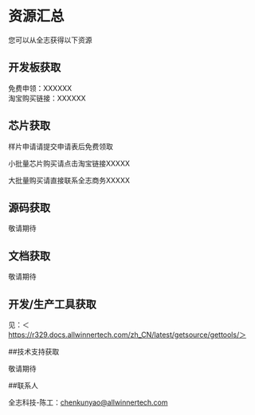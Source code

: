 # 资源汇总

您可以从全志获得以下资源

## 开发板获取

免费申领：XXXXXX  
淘宝购买链接：XXXXXX    


## 芯片获取

样片申请请提交申请表后免费领取 

小批量芯片购买请点击淘宝链接XXXXX    

大批量购买请直接联系全志商务XXXXX    

## 源码获取

敬请期待

## 文档获取

敬请期待

## 开发/生产工具获取

见：＜https://r329.docs.allwinnertech.com/zh_CN/latest/getsource/gettools/＞

##技术支持获取

敬请期待

##联系人

全志科技-陈工：chenkunyao@allwinnertech.com

